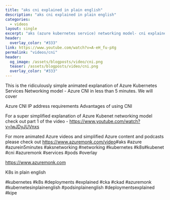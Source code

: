 ```yaml
---
title: "aks cni explained in plain english"
description: "aks cni explained in plain english"
categories:
  - videos
layout: single
excerpt: "aks (azure kubernetes service) networking model- cni explained in plain english"
header:
  overlay_color: "#333"
link: https://www.youtube.com/watch?v=A-eH_fu-pXg
permalink: "videos/cni"
header:
  og_image: /assets/blogposts/video/cni.png
  teaser: /assets/blogposts/video/cni.png
  overlay_color: "#333"
---
```


This is the ridiculously simple animated explanation of Azure Kubernetes Services Networking model - Azure CNI in less than 5 minutes. We will cover 

Azure CNI 
IP address requirements
Advantages of using CNI


For a super simplified explanation of Azure Kubenet networking model check out part 1 of the video - https://www.youtube.com/watch?v=lwJDyJUVnxs


For more animated Azure videos and simplified Azure content and podcasts please check out https://www.azuremonk.com/video​ #aks​ #azure​ #azurein5minutes​ #aksnetworking​ #networking​ #kubernetes​ #k8s​ #kubenet​ #cni​ #azuremonk​ #services​ #pods​ #overlay​ 

https://www.azuremonk.com

K8s in plain english 

#kubernetes #k8s #deployments #explained #cka #ckad #azuremonk #kubernetesinplainenglish #podsinplainenglish #deploymentsexplained #kipe